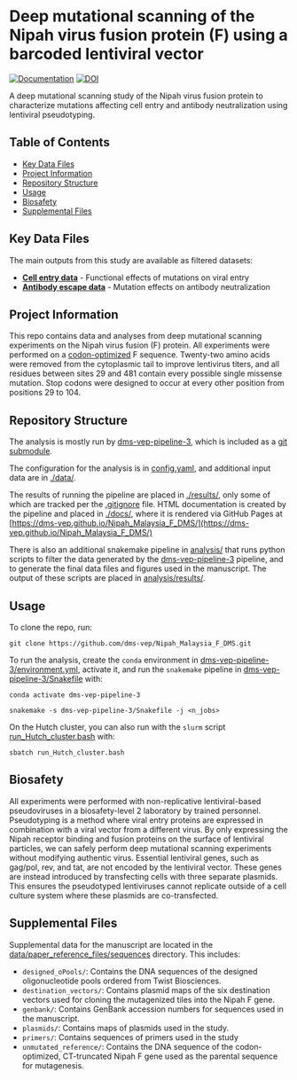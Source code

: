 # Deep mutational scanning of the Nipah virus fusion protein (F) using a barcoded lentiviral vector
[![Documentation](https://img.shields.io/badge/docs-GitHub%20Pages-blue)](https://dms-vep.github.io/Nipah_Malaysia_F_DMS/)
[![DOI](https://img.shields.io/badge/DOI-Preprint-purple)](https://www.biorxiv.org/content/10.1101/2025.10.15.682664v1)

A deep mutational scanning study of the Nipah virus fusion protein to characterize mutations affecting cell entry and antibody neutralization using lentiviral pseudotyping.


## Table of Contents
- [Key Data Files](#key-data-files)
- [Project Information](#project-information)
- [Repository Structure](#repository-structure)
- [Usage](#usage)
- [Biosafety](#biosafety)
- [Supplemental Files](#supplemental-files)

## Key Data Files
The main outputs from this study are available as filtered datasets:

- **[Cell entry data](analysis/results/filtered_data/cell_entry/Nipah_F_func_effects_filtered.csv)** - Functional effects of mutations on viral entry
- **[Antibody escape data](analysis/results/filtered_data/antibody_escape/combined/all_antibodies_escape_filtered.csv)** - Mutation effects on antibody neutralization


## Project Information
This repo contains data and analyses from deep mutational scanning experiments on the Nipah virus fusion (F) protein. All experiments were performed on a [codon-optimized](data/paper_reference_files/sequences/unmutated_reference/NipahF_codon_optimized_CTdel_DNA.fasta) F sequence. Twenty-two amino acids were removed from the cytoplasmic tail to improve lentivirus titers, and all residues between sites 29 and 481 contain every possible single missense mutation. Stop codons were designed to occur at every other position from positions 29 to 104.


## Repository Structure
The analysis is mostly run by [dms-vep-pipeline-3](https://github.com/dms-vep/dms-vep-pipeline-3), which is included as a [git submodule](https://git-scm.com/book/en/v2/Git-Tools-Submodules).

The configuration for the analysis is in [config.yaml](config.yaml), and additional input data are in [./data/](data).

The results of running the pipeline are placed in [./results/](results), only some of which are tracked per the [.gitignore](.gitignore) file.
HTML documentation is created by the pipeline and placed in [./docs/](docs), where it is rendered via GitHub Pages at [https://dms-vep.github.io/Nipah_Malaysia_F_DMS/](https://dms-vep.github.io/Nipah_Malaysia_F_DMS/)

There is also an additional snakemake pipeline in [analysis/](analysis) that runs python scripts to filter the data generated by the [dms-vep-pipeline-3](https://github.com/dms-vep/dms-vep-pipeline-3) pipeline, and to generate the final data files and figures used in the manuscript. The output of these scripts are placed in [analysis/results/](analysis/results).

## Usage
To clone the repo, run:
    
    git clone https://github.com/dms-vep/Nipah_Malaysia_F_DMS.git

To run the analysis, create the `conda` environment in [dms-vep-pipeline-3/environment.yml](dms-vep-pipeline-3/environment.yml), activate it, and run the `snakemake` pipeline in [dms-vep-pipeline-3/Snakefile](dms-vep-pipeline-3/Snakefile) with:
    
    conda activate dms-vep-pipeline-3

    snakemake -s dms-vep-pipeline-3/Snakefile -j <n_jobs>
    
On the Hutch cluster, you can also run with the `slurm` script [run_Hutch_cluster.bash](run_Hutch_cluster.bash) with:

    sbatch run_Hutch_cluster.bash

## Biosafety
All experiments were performed with non-replicative lentiviral-based pseudoviruses in a biosafety-level 2 laboratory by trained personnel. Pseudotyping is a method where viral entry proteins are expressed in combination with a viral vector from a different virus. By only expressing the Nipah receptor binding and fusion proteins on the surface of lentiviral particles, we can safely perform deep mutational scanning experiments without modifying authentic virus. Essential lentiviral genes, such as gag/pol, rev, and tat, are not encoded by the lentiviral vector. These genes are instead introduced by transfecting cells with three separate plasmids. This ensures the pseudotyped lentiviruses cannot replicate outside of a cell culture system where these plasmids are co-transfected.


## Supplemental Files
Supplemental data for the manuscript are located in the [data/paper_reference_files/sequences](data/paper_reference_files/sequences) directory. This includes:
- `designed_oPools/`: Contains the DNA sequences of the designed oligonucleotide pools ordered from Twist Biosciences.
- `destination_vectors/`: Contains plasmid maps of the six destination vectors used for cloning the mutagenized tiles into the Nipah F gene.
- `genbank/`: Contains GenBank accession numbers for sequences used in the manuscript.
- `plasmids/`: Contains maps of plasmids used in the study.
- `primers/`: Contains sequences of primers used in the study
- `unmutated_reference/`: Contains the DNA sequence of the codon-optimized, CT-truncated Nipah F gene used as the parental sequence for mutagenesis.

